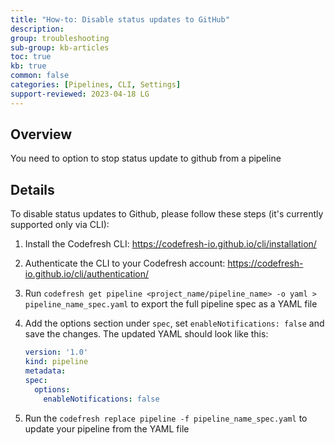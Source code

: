 ```yaml
---
title: "How-to: Disable status updates to GitHub"
description: 
group: troubleshooting
sub-group: kb-articles
toc: true
kb: true
common: false
categories: [Pipelines, CLI, Settings]
support-reviewed: 2023-04-18 LG
---
```


## Overview

You need to option to stop status update to github from a pipeline

## Details

To disable status updates to Github, please follow these steps (it's currently supported only via CLI):

1. Install the Codefresh CLI: <https://codefresh-io.github.io/cli/installation/>

2. Authenticate the CLI to your Codefresh account: <https://codefresh-io.github.io/cli/authentication/>

3. Run `codefresh get pipeline <project_name/pipeline_name> -o yaml > pipeline_name_spec.yaml` to export the full pipeline spec as a YAML file

4. Add the options section under `spec`, set `enableNotifications: false` and save the changes. The updated YAML should look like this:

    ```yaml
    version: '1.0'
    kind: pipeline
    metadata:
    spec:
      options:
        enableNotifications: false
    ```

5. Run the `codefresh replace pipeline -f pipeline_name_spec.yaml` to update your pipeline from the YAML file
